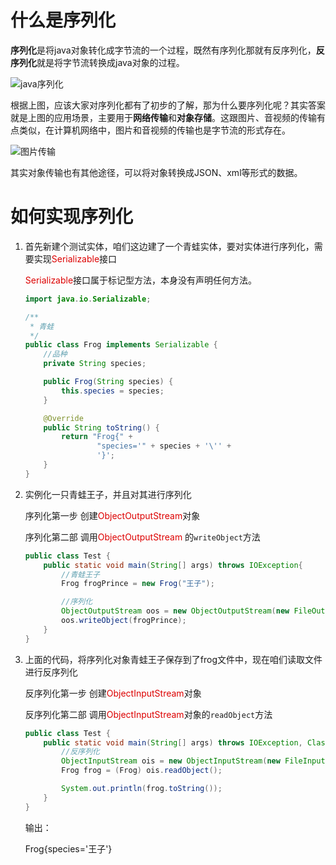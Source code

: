 # 什么是序列化

**序列化**是将java对象转化成字节流的一个过程，既然有序列化那就有反序列化，**反序列化**就是将字节流转换成java对象的过程。

![java序列化](http://cdn.mtmn.top/image-1f68f30bf5d6411690d72d8814a485a1.png)

根据上图，应该大家对序列化都有了初步的了解，那为什么要序列化呢？其实答案就是上图的应用场景，主要用于**网络传输**和**对象存储**。这跟图片、音视频的传输有点类似，在计算机网络中，图片和音视频的传输也是字节流的形式存在。

![图片传输](http://cdn.mtmn.top/image-f27830441355406f8af092830adb6839.png)

其实对象传输也有其他途径，可以将对象转换成JSON、xml等形式的数据。

# 如何实现序列化

1. 首先新建个测试实体，咱们这边建了一个青蛙实体，要对实体进行序列化，需要实现<font color="#dd0000">Serializable</font>接口

   <font color="#dd0000">Serializable</font>接口属于标记型方法，本身没有声明任何方法。

   ```java
   import java.io.Serializable;
   
   /**
    * 青蛙
    */
   public class Frog implements Serializable {
       //品种
       private String species;
   
       public Frog(String species) {
           this.species = species;
       }
   
       @Override
       public String toString() {
           return "Frog{" +
                   "species='" + species + '\'' +
                   '}';
       }
   }
   ```

2. 实例化一只青蛙王子，并且对其进行序列化

   序列化第一步 创建<font color="#dd0000">ObjectOutputStream</font>对象

   序列化第二部 调用<font color="#dd0000">ObjectOutputStream</font> 的`writeObject`方法

   ```java
   public class Test {
       public static void main(String[] args) throws IOException{
           //青蛙王子
           Frog frogPrince = new Frog("王子");
   
           //序列化
           ObjectOutputStream oos = new ObjectOutputStream(new FileOutputStream("frog"));
           oos.writeObject(frogPrince);
       }
   }
   ```

3. 上面的代码，将序列化对象青蛙王子保存到了frog文件中，现在咱们读取文件进行反序列化

   反序列化第一步 创建<font color="#dd0000">ObjectInputStream</font>对象

   反序列化第二部 调用<font color="#dd0000">ObjectInputStream</font>对象的`readObject`方法

   ```java
   public class Test {
       public static void main(String[] args) throws IOException, ClassNotFoundException {
           //反序列化
           ObjectInputStream ois = new ObjectInputStream(new FileInputStream("frog"));
           Frog frog = (Frog) ois.readObject();
   
           System.out.println(frog.toString());
       }
   }
   ```

   输出：

   Frog{species='王子'}

